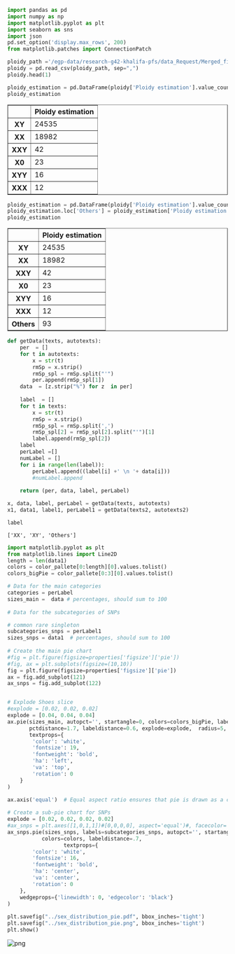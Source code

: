 ```python
import pandas as pd
import numpy as np
import matplotlib.pyplot as plt
import seaborn as sns
import json
pd.set_option('display.max_rows', 200)
from matplotlib.patches import ConnectionPatch

```


```python
ploidy_path ='/egp-data/research-g42-khalifa-pfs/data_Request/Merged_files/APfiles/UAE_ploidy_estimation_metrics_merged.csv'
ploidy = pd.read_csv(ploidy_path, sep=",")
ploidy.head(1)

ploidy_estimation = pd.DataFrame(ploidy['Ploidy estimation'].value_counts())
ploidy_estimation
```




<div>
<style scoped>
    .dataframe tbody tr th:only-of-type {
        vertical-align: middle;
    }

    .dataframe tbody tr th {
        vertical-align: top;
    }

    .dataframe thead th {
        text-align: right;
    }
</style>
<table border="1" class="dataframe">
  <thead>
    <tr style="text-align: right;">
      <th></th>
      <th>Ploidy estimation</th>
    </tr>
  </thead>
  <tbody>
    <tr>
      <th>XY</th>
      <td>24535</td>
    </tr>
    <tr>
      <th>XX</th>
      <td>18982</td>
    </tr>
    <tr>
      <th>XXY</th>
      <td>42</td>
    </tr>
    <tr>
      <th>X0</th>
      <td>23</td>
    </tr>
    <tr>
      <th>XYY</th>
      <td>16</td>
    </tr>
    <tr>
      <th>XXX</th>
      <td>12</td>
    </tr>
  </tbody>
</table>
</div>




```python
ploidy_estimation = pd.DataFrame(ploidy['Ploidy estimation'].value_counts())
ploidy_estimation.loc['Others'] = ploidy_estimation['Ploidy estimation']['XXX'] + ploidy_estimation['Ploidy estimation']['XXY'] + ploidy_estimation['Ploidy estimation']['XYY'] +ploidy_estimation['Ploidy estimation']['X0'] 
ploidy_estimation

```




<div>
<style scoped>
    .dataframe tbody tr th:only-of-type {
        vertical-align: middle;
    }

    .dataframe tbody tr th {
        vertical-align: top;
    }

    .dataframe thead th {
        text-align: right;
    }
</style>
<table border="1" class="dataframe">
  <thead>
    <tr style="text-align: right;">
      <th></th>
      <th>Ploidy estimation</th>
    </tr>
  </thead>
  <tbody>
    <tr>
      <th>XY</th>
      <td>24535</td>
    </tr>
    <tr>
      <th>XX</th>
      <td>18982</td>
    </tr>
    <tr>
      <th>XXY</th>
      <td>42</td>
    </tr>
    <tr>
      <th>X0</th>
      <td>23</td>
    </tr>
    <tr>
      <th>XYY</th>
      <td>16</td>
    </tr>
    <tr>
      <th>XXX</th>
      <td>12</td>
    </tr>
    <tr>
      <th>Others</th>
      <td>93</td>
    </tr>
  </tbody>
</table>
</div>




```python
def getData(texts, autotexts):
    per  = []
    for t in autotexts:
        x = str(t)
        rmSp = x.strip()
        rmSp_spl = rmSp.split("'")
        per.append(rmSp_spl[1])
    data  = [z.strip("%") for z  in per]
    
    label  = []
    for t in texts:
        x = str(t)
        rmSp = x.strip()
        rmSp_spl = rmSp.split(',')
        rmSp_spl[2] = rmSp_spl[2].split("'")[1]
        label.append(rmSp_spl[2])
    label
    perLabel =[]
    numLabel = []
    for i in range(len(label)):
        perLabel.append((label[i] +' \n '+ data[i]))
        #numLabel.append
    
    return (per, data, label, perLabel) 
```


```python
x, data, label, perLabel = getData(texts, autotexts)
x1, data1, label1, perLabel1 = getData(texts2, autotexts2)
```


```python
label
```




    ['XX', 'XY', 'Others']




```python
import matplotlib.pyplot as plt
from matplotlib.lines import Line2D
length = len(data1)
colors = color_pallete[0:length][0].values.tolist()
colors_bigPie = color_pallete[0:3][0].values.tolist()

# Data for the main categories
categories = perLabel
sizes_main =  data # percentages, should sum to 100
 
# Data for the subcategories of SNPs

# common rare singleton
subcategories_snps = perLabel1
sizes_snps = data1  # percentages, should sum to 100
 
# Create the main pie chart
#fig = plt.figure(figsize=properties['figsize']['pie'])
#fig, ax = plt.subplots(figsize=(10,10))
fig = plt.figure(figsize=properties['figsize']['pie'])
ax = fig.add_subplot(121)
ax_snps = fig.add_subplot(122)


# Explode Shoes slice
#explode = [0.02, 0.02, 0.02]
explode = [0.04, 0.04, 0.04]
ax.pie(sizes_main, autopct='', startangle=0, colors=colors_bigPie, labels=categories,
       pctdistance=1.7, labeldistance=0.6, explode=explode,  radius=5,
       textprops={
        'color': 'white',
        'fontsize': 19,
        'fontweight': 'bold',
        'ha': 'left',
        'va': 'top',
        'rotation': 0
    }
)

ax.axis('equal')  # Equal aspect ratio ensures that pie is drawn as a circle.
 
# Create a sub-pie chart for SNPs
explode = [0.02, 0.02, 0.02, 0.02]
#ax_snps = plt.axes([1,0,1,1])#[0,0,0,0], aspect='equal')#, facecolor='lightgrey')
ax_snps.pie(sizes_snps, labels=subcategories_snps, autopct='', startangle=90, explode=explode,
           colors=colors, labeldistance=.7,
                  textprops={
        'color': 'white',
        'fontsize': 16,
        'fontweight': 'bold',
        'ha': 'center',
        'va': 'center',
        'rotation': 0
    },
    wedgeprops={'linewidth': 0, 'edgecolor': 'black'}
)
 
plt.savefig("../sex_distribution_pie.pdf", bbox_inches='tight')
plt.savefig("../sex_distribution_pie.png", bbox_inches='tight')
plt.show()
```


    
![png](sex_distribution_pie_files/sex_distribution_pie_6_0.png)
    


